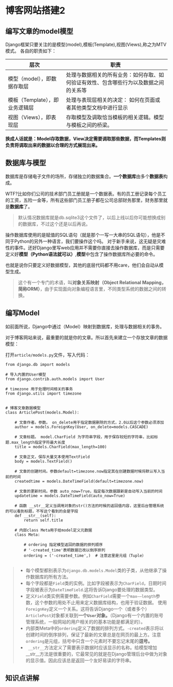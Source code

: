 # 博客网站搭建2

## 编写文章的model模型
Django框架只要关注的是模型(model),模板(Template),视图(Views),称之为MTV模式。
各自的职责如下：

层次                     |     职责 
------------------------|-----------------------------------------------------------------
模型（model），即数据存取层 | 处理与数据相关的所有业务：如何存取、如何验证有效性、包含哪些行为以及数据之间的关系等
模板（Template），即业务逻辑层 | 处理与表现层相关的决定： 如何在页面或者其他类型文档中进行显示
视图（Views），即表现层 | 存取模型及调取恰当模板的相关逻辑。模型与模板之间的桥梁。

**换成人话就是：Model存取数据，View决定需要调取那些数据，而Templates则负责将调取出来的数据以合理的方式展现出来。**
 
## 数据库与模型
数据库是存储电子文件的场所，存储独立的数据集合。**一个数据库**由多个**数据表**构成。

WTF?比如你们公司的技术部门员工册就是一个数据表。有的员工册记录每个员工的工资，五险一金等，所有这些部门员工册子都在公司总部财务那里，财务那里就是**数据库**了。
> 默认情况数据库就是db.sqlite3这个文件了，以后上线以后你可能想换成别的数据库，不过这个还是以后再说。

操作数据库使用的是赋值的SQL语句（就是那个一写一大串的SQL语句），他是不同于Python的另外一种语言，我们要操作这个吗。
对于新手来说，这无疑是灾难性的事件。还好Django里写web应用并不需要你直接去操作数据库，而是只需要定义好**模型（Python语法就可以）**,**模型**中包含了操作数据库所必要的命令。

也就是说你只要定义好数据模型，其他的底层代码都不用care，他们会自动从模型生成。

> 这个有一个专门的术语，叫**对象关系映射（Object Relational Mapping，简称ORM）**，由于实现面向对象编程语言里，不同类型系统的数据之间的转换。

## 编写Model
如前面所说，Django中通过（Model）映射到数据库，处理与数据相关的事务。

对于博客网站来说，最重要的就是你的文章。所以首先来建立一个存放文章的数据模型：

打开`article/models.py`文件，写入代码：

```
from django.db import models

# 导入内置的User模型
from django.contrib.auth.models import User

# timezone 用于处理时间相关的事务
from django.utils import timezone


# 博客文章数据模型
class ArticlePost(models.Model):

    # 文章作者。参数。 on_delete用于指定数据删除的方式，2.0以后这个参数必须添加
    author = models.ForeignKey(User, on_delete=models.CASCADE)
    
    # 文章标题。 model.CharField 为字符串字段，用于保存较短的字符串，比如标题.max_length指定字符最大长度
    title = models.CharField(max_length=100)
    
    # 文章正文，保存大量文本使用TextField
    body = models.TextField()
    
    # 文章的创建时间。参数default=timezone.now指定其在创建数据时候将默认写入当前的时间
    createdtime = models.DateTimeField(default=timezone.now)
    
    # 文章的更新时间。参数 auto_now=True，指定每次数据跟新是自动写入当前的时间
    updatetime = models.DateTimeField(auto_now=True)
    
    # 函数 __str__定义当调用对象的str()方法的时候的返回值内容，这里后台管理系统的可以看到标题，不写这个看到的会是字段
    def __str__(self):
        return self.title

    # 内部class Meta用于给model定义元数据
    class Meta:

        # ordering 指定模型返回的数据的排列顺序
        # '-created_time'表明数据已改以倒序排列
        ordering = ('-created_time',)  # 注意这里是元组（Tuple）
    
```

> * 每个模型都别表示为`django.db.models.Model`类的子类，从他继承了操作数据库的所有方法。
> * 每个字段都是`Field`类的实例。比如字段被表示为`CharField`，日期时间字段被表示为`DateTimeField`.这将告诉Django要处理的数据类型。
> * 定义`Field`类实例需要参数。例如`CharField`需要一个`max——length`参数，这个参数的用处不止用来定义数据库结构，也用于验证数据。
> 使用`ForeignKey`定义一个关系。这将告诉Django一个（或者多个）`ArticlePost`对象都关联到**一个`User`对象。**（Django有一个内置的账号管理系统，一般网站的用户相关的的基本功能是都满足的）。
> * 内部类Meta中的`ordering`定义了数据的排列方式。`-created`表示将以创建时间的倒序排列，保证了最新的文章总是在网页的最上方。注意`ordering`是元组，括号中只含一个元素时不要忘记末尾的**逗号。**
> * ` __str__`方法定义了需要表示数据时应该显示的名称。给模型增加 __str__方法是很重要的，它最常见的就是在Django管理后台中做为对象的显示值。因此应该总是返回一个友好易读的字符串。

## 知识点讲解





